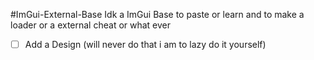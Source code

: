 #ImGui-External-Base
Idk a ImGui Base to paste or learn and to make a loader or a external cheat or what ever

- [ ] Add a Design (will never do that i am to lazy do it yourself)
